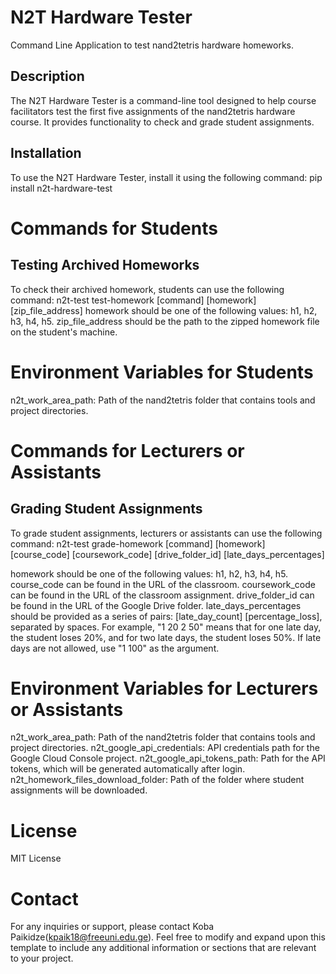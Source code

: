 # N2T Hardware Tester
Command Line Application to test nand2tetris hardware homeworks.

## Description
The N2T Hardware Tester is a command-line tool designed to help course facilitators test the first five assignments of the nand2tetris hardware course. It provides functionality to check and grade student assignments.

## Installation
To use the N2T Hardware Tester, install it using the following command:
pip install n2t-hardware-test

# Commands for Students
## Testing Archived Homeworks
To check their archived homework, students can use the following command:
n2t-test test-homework [command] [homework] [zip_file_address]
homework should be one of the following values: h1, h2, h3, h4, h5.
zip_file_address should be the path to the zipped homework file on the student's machine.

# Environment Variables for Students
n2t_work_area_path: Path of the nand2tetris folder that contains tools and project directories.

# Commands for Lecturers or Assistants
## Grading Student Assignments
To grade student assignments, lecturers or assistants can use the following command:
n2t-test grade-homework [command] [homework] [course_code] [coursework_code] [drive_folder_id] [late_days_percentages]

homework should be one of the following values: h1, h2, h3, h4, h5.
course_code can be found in the URL of the classroom.
coursework_code can be found in the URL of the classroom assignment.
drive_folder_id can be found in the URL of the Google Drive folder.
late_days_percentages should be provided as a series of pairs: [late_day_count] [percentage_loss], separated by spaces. For example, "1 20 2 50" means that for one late day, the student loses 20%, and for two late days, the student loses 50%. If late days are not allowed, use "1 100" as the argument.

# Environment Variables for Lecturers or Assistants
n2t_work_area_path: Path of the nand2tetris folder that contains tools and project directories.
n2t_google_api_credentials: API credentials path for the Google Cloud Console project.
n2t_google_api_tokens_path: Path for the API tokens, which will be generated automatically after login.
n2t_homework_files_download_folder: Path of the folder where student assignments will be downloaded.

# License
MIT License

# Contact
For any inquiries or support, please contact Koba Paikidze(kpaik18@freeuni.edu.ge).
Feel free to modify and expand upon this template to include any additional information or sections that are relevant to your project.

